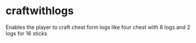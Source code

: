 # craftwithlogs
Enables the player to craft chest form logs like four chest with 8 logs and 2 logs for 16 sticks
